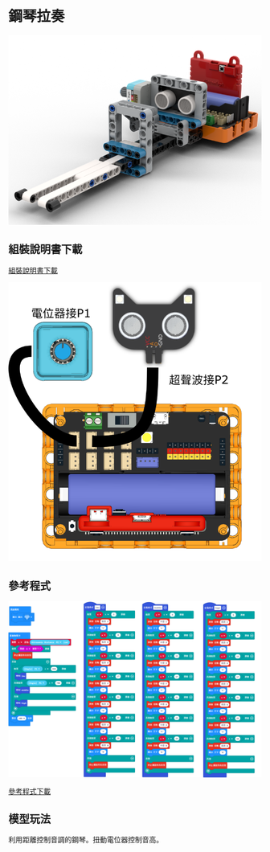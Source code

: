 # 鋼琴拉奏

![](../images/piano.png)

## 組裝說明書下載

[組裝說明書下載](https://drive.google.com/drive/folders/1wg_edUZFrqyUONA0FJ6vFBkGArRsfnf4?usp=sharing)

![](../images/piano_wire.png)

## 參考程式

![](../images/piano_code.png)

[參考程式下載](https://makecode.microbit.org/_WMPXPP522Fqt)

## 模型玩法

利用距離控制音調的鋼琴。扭動電位器控制音高。